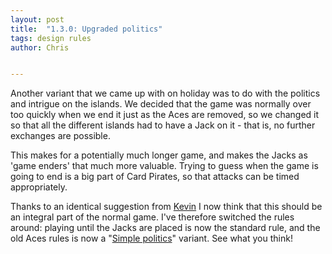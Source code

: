 ```yaml
---
layout: post
title:  "1.3.0: Upgraded politics"
tags: design rules
author: Chris


---
```


Another variant that we came up with on holiday was to do with the politics and intrigue on the islands. We decided that the game was normally over too quickly when we end it just as the Aces are removed, so we changed it so that all the different islands had to have a Jack on it - that is, no further exchanges are possible.

This makes for a potentially much longer game, and makes the Jacks as 'game enders' that much more valuable. Trying to guess when the game is going to end is a big part of Card Pirates, so that attacks can be timed appropriately.

Thanks to an identical suggestion from [Kevin](http://cardpirates.com/stories/#comment-1018790841) I now think that this should be an integral part of the normal game. I've therefore switched the rules around: playing until the Jacks are placed is now the standard rule, and the old Aces rules is now a "[Simple politics](/rules#simple-politics)" variant. See what you think!

